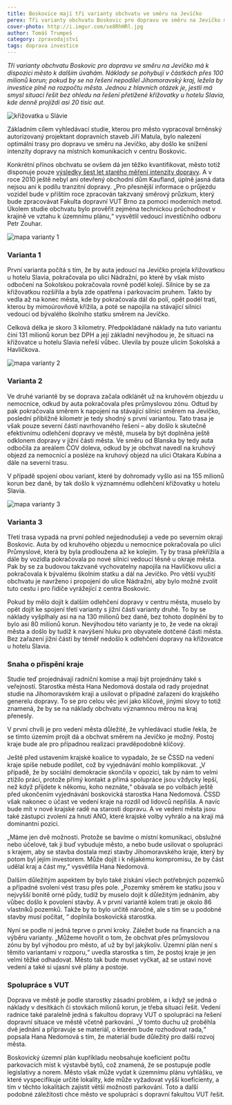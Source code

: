 ```yaml
---
title: Boskovice mají tři varianty obchvatu ve směru na Jevíčko
perex: Tři varianty obchvatu Boskovic pro dopravu ve směru na Jevíčko má k dispozici město k dalším úvahám. Náklady se pohybují v částkách přes 100 milionů korun, ale ty nemusí jít výhradně z městského rozpočtu.
cover-photo: http://i.imgur.com/se8RhHRl.jpg
author: Tomáš Trumpeš
category: zpravodajství
tags: doprava investice
---
```


*Tři varianty obchvatu Boskovic pro dopravu ve směru na Jevíčko má k dispozici město k dalším úvahám. Náklady se pohybují v částkách přes 100 milionů korun; pokud by se na řešení nepodílel Jihomoravský kraj, ležela by investice plně na rozpočtu města. Jednou z hlavních otázek je, jestli má smysl situaci řešit bez ohledu na řešení přetížené křižovatky u hotelu Slavia, kde denně projíždí asi 20 tisíc aut.*

<img src="http://i.imgur.com/se8RhHR.jpg" alt="křižovatka u Slávie" class="img-responsive img-popup" data-author="Tomáš Trumpeš">

Základním cílem vyhledávací studie, kterou pro město vypracoval brněnský autorizovaný projektant dopravních staveb Jiří Matula, bylo nalezení optimální trasy pro dopravu ve směru na Jevíčko, aby došlo ke snížení intenzity dopravy na místních komunikacích v centru Boskovic.

Konkrétní přínos obchvatu se ovšem dá jen těžko kvantifikovat, město totiž disponuje pouze [výsledky šest let starého měření intenzity dopravy](http://data.ohlasy.info/2016/doprava.zip). A v roce 2010 ještě nebyl ani otevřený obchodní dům Kaufland, úplně jasná data nejsou ani k podílu tranzitní dopravy. „Pro přesnější informace o průjezdu vozidel bude v příštím roce zpracován takzvaný směrový průzkum, který bude zpracovávat Fakulta dopravní VUT Brno za pomoci moderních metod. Úkolem studie obchvatu bylo prověřit zejména technickou průchodnost v krajině ve vztahu k územnímu plánu,“ vysvětlil vedoucí investičního odboru Petr Zouhar.

<img src="http://i.imgur.com/db6C7At.png" alt="mapa varianty 1" class="img-responsive img-popup" data-author="Open Street Map, Tomáš Znamenáček">

### Varianta 1

První varianta počítá s tím, že by auta jedoucí na Jevíčko projela křižovatkou u hotelu Slavia, pokračovala po ulici Nádražní, po které by však místo odbočení na Sokolskou pokračovala rovně podél kolejí. Silnice by se za křižovatkou rozšířila a byla zde opatřena i parkovacím pruhem. Takto by vedla až na konec města, kde by pokračovala dál do polí, opět podél trati, kterou by mimoúrovňově křížila, a poté se napojila na stávající silnici vedoucí od bývalého školního statku směrem na Jevíčko. 

Celková délka je skoro 3 kilometry. Předpokládané náklady na tuto variantu činí 131 milionů korun bez DPH a její základní nevýhodou je, že situaci na křižovatce u hotelu Slavia neřeší vůbec. Ulevila by pouze ulicím Sokolská a Havlíčkova.

<img src="http://i.imgur.com/iPqZGL2.png" alt="mapa varianty 2" class="img-responsive img-popup" data-author="Open Street Map, Tomáš Znamenáček">

### Varianta 2

Ve druhé variantě by se doprava začala odklánět už na kruhovém objezdu u nemocnice, odkud by auta pokračovala přes průmyslovou zónu. Odtud by pak pokračovala směrem k napojení na stávající silnici směrem na Jevíčko, poslední přibližně kilometr je tedy shodný s první variantou. Tato trasa je však pouze severní částí navrhovaného řešení – aby došlo k skutečně efektivnímu odlehčení dopravy ve městě, musela by být doplněna ještě odklonem dopravy v jižní části města. Ve směru od Blanska by tedy auta odbočila za areálem ČOV doleva, odkud by je obchvat navedl na kruhový objezd za nemocnicí a posléze na kruhový objezd na ulici Otakara Kubína a dále na severní trasu.

V případě spojení obou variant, které by dohromady vyšlo asi na 155 milionů korun bez daně, by tak došlo k významnému odlehčení křižovatky u hotelu Slavia.

<img src="http://i.imgur.com/j9Nr1xp.png" alt="mapa varianty 3" class="img-responsive img-popup" data-author="Open Street Map, Tomáš Znamenáček">

### Varianta 3

Třetí trasa vypadá na první pohled nejjednodušeji a vede po severním okraji Boskovic. Auta by od kruhového objezdu u nemocnice pokračovala po ulici Průmyslové, která by byla prodloužena až ke kolejím. Ty by trasa překřížila a dále by vozidla pokračovala po nové silnici vedoucí těsně u okraje města. Pak by se za budovou takzvané vychovatelny napojila na Havlíčkovu ulici a pokračovala k bývalému školním statku a dál na Jevíčko. Pro větší využití obchvatu je navrženo i propojení do ulice Nádražní, aby bylo možné zvolit tuto cestu i pro řidiče vyrážející z centra Boskovic. 

Pokud by mělo dojít k dalším odlehčení dopravy v centru města, muselo by opět dojít ke spojení třetí varianty s jižní částí varianty druhé. To by se náklady vyšplhaly asi na na 130 milionů bez daně, bez tohoto doplnění by to bylo asi 80 milionů korun. Nevýhodou této varianty je to, že vede na okraji města a došlo by tudíž k navýšení hluku pro obyvatele dotčené části města. Bez zařazení jižní části by téměř nedošlo k odlehčení dopravy na křižovatce u hotelu Slavia.

### Snaha o přispění kraje

Studie teď projednávají radniční komise a mají být projednány také s veřejností. Starostka města Hana Nedomová dostala od rady projednat studie na Jihomoravském kraji a usilovat o případné zařazení do krajského generelu dopravy. To se pro celou věc jeví jako klíčové, jinými slovy to totiž znamená, že by se na náklady obchvatu významnou měrou na kraj přenesly. 

V první chvíli je pro vedení města důležité, že vyhledávací studie řekla, že se tímto územím projít dá a obchvat směrem na Jevíčko je možný. Postoj kraje bude ale pro případnou realizaci pravděpodobně klíčový. 

Ještě před ustavením krajské koalice to vypadalo, že se ČSSD na vedení kraje spíše nebude podílet, což by vyjednávání mohlo komplikovat. „V případě, že by sociální demokracie skončila v opozici, tak by nám to velmi ztížilo práci, protože přímý kontakt a přímá spolupráce jsou vždycky lepší, než když přijdete k někomu, koho neznáte,“ obávala se po volbách ještě před ukončením vyjednávání boskovická starostka Hana Nedomová. ČSSD však nakonec o účast ve vedení kraje na rozdíl od lidovců nepřišla. A navíc bude mít v nové krajské radě na starosti dopravu. A ve vedení města jsou také zástupci zvolení za hnutí ANO, které krajské volby vyhrálo a na kraji má dominantní pozici.

„Máme jen dvě možnosti. Protože se bavíme o místní komunikaci, obslužné nebo účelové, tak ji buď vybuduje město, a nebo bude usilovat o spolupráci s krajem, aby se stavba dostala mezi stavby Jihomoravského kraje, který by potom byl jejím investorem. Může dojít i k nějakému kompromisu, že by část udělal kraj a část my,“ vysvětlila Hana Nedomová.

Dalším důležitým aspektem by bylo také získání všech potřebných pozemků a případné svolení vést trasu přes pole. „Pozemky směrem ke statku jsou v nejvyšší bonitě orné půdy, tudíž by muselo dojít k důležitým jednáním, aby vůbec došlo k povolení stavby. A v první variantě kolem trati je okolo 86 vlastníků pozemků. Takže by to bylo určitě náročné, ale s tím se u podobné stavby musí počítat, “ doplnila boskovická starostka.

Nyní se podle ní jedná teprve o první kroky. Záležet bude na financích a na výběru varianty. „Můžeme hovořit o tom, že obchvat přes průmyslovou zónu by byl výhodou pro město, ať už by byl jakýkoliv. Územní plán není s těmito variantami v rozporu,“ uvedla starostka s tím, že postoj kraje je jen velmi těžké odhadovat. Město tak bude muset vyčkat, až se ustaví nové vedení a také si ujasní své plány a postoje.

### Spolupráce s VUT

Doprava ve městě je podle starostky zásadní problém, a i když se jedná o náklady v desítkách či stovkách milionů korun, je třeba situaci řešit. Vedení radnice také paralelně jedná s fakultou dopravy VUT o spolupráci na řešení dopravní situace ve městě včetně parkování. „V tomto duchu už proběhla dvě jednání a připravuje se materiál, o kterém bude rozhodovat rada,“ popsala Hana Nedomová s tím, že materiál bude důležitý pro další rozvoj města.

Boskovický územní plán kupříkladu neobsahuje koeficient počtu parkovacích míst k výstavbě bytů, což znamená, že se postupuje podle legislativy a norem. Město však může vydat k územnímu plánu vyhlášku, ve které vyspecifikuje určité lokality, kde může vyžadovat vyšší koeficienty, a tím v těchto lokalitách zajistit větší možnosti parkování. Toto a další podobné záležitosti chce město ve spolupráci s dopravní fakultou VUT řešit.

